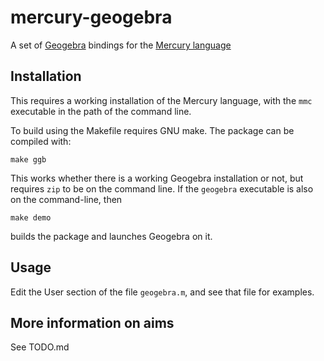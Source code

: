 # mercury-geogebra
A set of [Geogebra](https://geogebra.org) bindings for the [Mercury language](https://www.mercurylang.org)

## Installation
This requires a working installation of the Mercury language,
with the `mmc` executable in the path of the command 
line.  

To build using the Makefile requires GNU make.  The
package can be compiled with:
````
make ggb
````
This works whether there is a working Geogebra
installation or not, but requires ``zip`` to be on the command 
line.  If the `geogebra` executable is also on the 
command-line, then
````
make demo
````
builds the package and launches Geogebra on it.

## Usage
Edit the User section of the file `geogebra.m`, and see
that file for examples.

## More information on aims
See TODO.md
